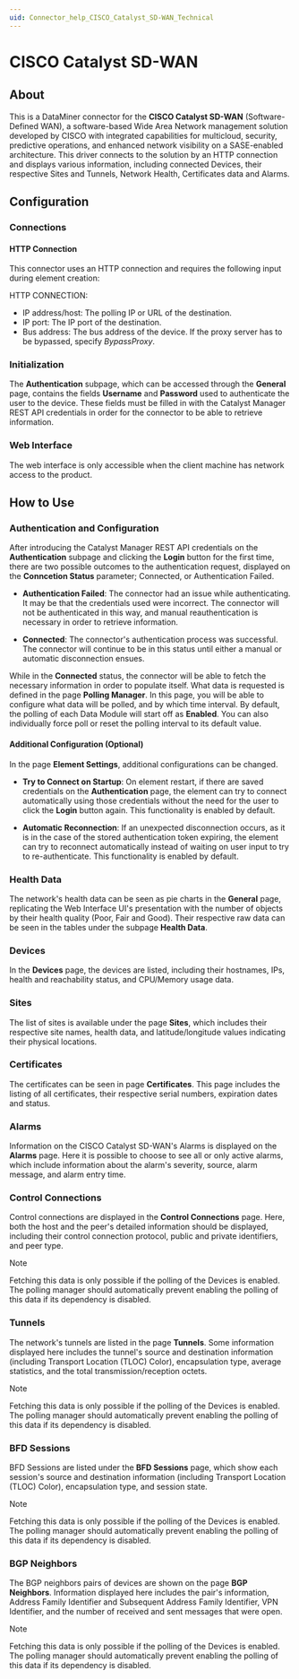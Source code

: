 ```yaml
---
uid: Connector_help_CISCO_Catalyst_SD-WAN_Technical
---
```


# CISCO Catalyst SD-WAN

## About

This is a DataMiner connector for the **CISCO Catalyst SD-WAN** (Software-Defined WAN), a software-based Wide Area Network management solution developed by CISCO with integrated capabilities for multicloud, security, predictive operations, and enhanced network visibility on a SASE-enabled architecture.
This driver connects to the solution by an HTTP connection and displays various information, including connected Devices, their respective Sites and Tunnels, Network Health, Certificates data and Alarms.

## Configuration

### Connections

#### HTTP Connection

This connector uses an HTTP connection and requires the following input during element creation:

HTTP CONNECTION:

- IP address/host: The polling IP or URL of the destination.
- IP port: The IP port of the destination.
- Bus address: The bus address of the device. If the proxy server has to be bypassed, specify *BypassProxy*.

### Initialization

The **Authentication** subpage, which can be accessed through the **General** page, contains the fields **Username** and **Password** used to authenticate the user to the device. These fields must be filled in with the Catalyst Manager REST API credentials in order for the connector to be able to retrieve information.

### Web Interface

The web interface is only accessible when the client machine has network access to the product.

## How to Use

### Authentication and Configuration

After introducing the Catalyst Manager REST API credentials on the **Authentication** subpage and clicking the **Login** button for the first time, there are two possible outcomes to the authentication request, displayed on the **Conncetion Status** parameter; Connected, or Authentication Failed.

- **Authentication Failed**: The connector had an issue while authenticating. It may be that the credentials used were incorrect. The connector will not be authenticated in this way, and manual reauthentication is necessary in order to retrieve information.

- **Connected**: The connector's authentication process was successful. The connector will continue to be in this status until either a manual or automatic disconnection ensues.

While in the **Connected** status, the connector will be able to fetch the necessary information in order to populate itself. What data is requested is defined in the page **Polling Manager**.
In this page, you will be able to configure what data will be polled, and by which time interval. By default, the polling of each Data Module will start off as **Enabled**. You can also individually force poll or reset the polling interval to its default value.


#### Additional Configuration (Optional)

In the page **Element Settings**, additional configurations can be changed.

- **Try to Connect on Startup**: On element restart, if there are saved credentials on the **Authentication** page, the element can try to connect automatically using those credentials without the need for the user to click the **Login** button again. This functionality is enabled by default.

- **Automatic Reconnection**: If an unexpected disconnection occurs, as it is in the case of the stored authentication token expiring, the element can try to reconnect automatically instead of waiting on user input to try to re-authenticate. This functionality is enabled by default.

### Health Data

The network's health data can be seen as pie charts in the **General** page, replicating the Web Interface UI's presentation with the number of objects by their health quality (Poor, Fair and Good). Their respective raw data can be seen in the tables under the subpage **Health Data**.

### Devices

In the **Devices** page, the devices are listed, including their hostnames, IPs, health and reachability status, and CPU/Memory usage data.

### Sites

The list of sites is available under the page **Sites**, which includes their respective site names, health data, and latitude/longitude values indicating their physical locations.

### Certificates

The certificates can be seen in page **Certificates**. This page includes the listing of all certificates, their respective serial numbers, expiration dates and status.

### Alarms

Information on the CISCO Catalyst SD-WAN's Alarms is displayed on the **Alarms** page. Here it is possible to choose to see all or only active alarms, which include information about the alarm's severity, source, alarm message, and alarm entry time.

### Control Connections

Control connections are displayed in the **Control Connections** page. Here, both the host and the peer's detailed information should be displayed, including their control connection protocol, public and private identifiers, and peer type.

> [!NOTE]
> Fetching this data is only possible if the polling of the Devices is enabled. The polling manager should automatically prevent enabling the polling of this data if its dependency is disabled.

### Tunnels

The network's tunnels are listed in the page **Tunnels**. Some information displayed here includes the tunnel's source and destination information (including Transport Location (TLOC) Color), encapsulation type, average statistics, and the total transmission/reception octets.

> [!NOTE]
> Fetching this data is only possible if the polling of the Devices is enabled. The polling manager should automatically prevent enabling the polling of this data if its dependency is disabled.

### BFD Sessions

BFD Sessions are listed under the **BFD Sessions** page, which show each session's source and destination information (including Transport Location (TLOC) Color), encapsulation type, and session state.

> [!NOTE]
> Fetching this data is only possible if the polling of the Devices is enabled. The polling manager should automatically prevent enabling the polling of this data if its dependency is disabled.

### BGP Neighbors

The BGP neighbors pairs of devices are shown on the page **BGP Neighbors**. Information displayed here includes the pair's information, Address Family Identifier and Subsequent Address Family Identifier, VPN Identifier, and the number of received and sent messages that were open.

> [!NOTE]
> Fetching this data is only possible if the polling of the Devices is enabled. The polling manager should automatically prevent enabling the polling of this data if its dependency is disabled.

